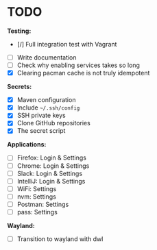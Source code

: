 # TODO

**Testing:**
- [/] Full integration test with Vagrant
- [ ] Write documentation
- [ ] Check why enabling services takes so long
- [x] Clearing pacman cache is not truly idempotent

**Secrets:**
- [x] Maven configuration
- [x] Include `~/.ssh/config`
- [x] SSH private keys
- [x] Clone GitHub repositories
- [x] The secret script

**Applications:**
- [ ] Firefox: Login & Settings
- [ ] Chrome: Login & Settings
- [ ] Slack: Login & Settings
- [ ] IntelliJ: Login & Settings
- [ ] WiFi: Settings
- [ ] nvm: Settings
- [ ] Postman: Settings
- [ ] pass: Settings

**Wayland:**
- [ ] Transition to wayland with dwl
